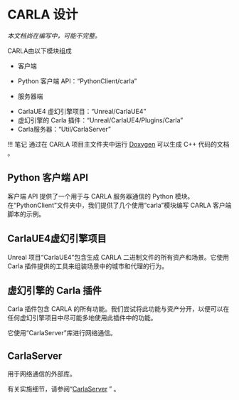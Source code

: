 # CARLA 设计
*本文档尚在编写中，可能不完整。*

CARLA由以下模块组成

- 客户端
* Python 客户端 API：“PythonClient/carla”
- 服务器端
* CarlaUE4 虚幻引擎项目：“Unreal/CarlaUE4”
* 虚幻引擎的 Carla 插件：“Unreal/CarlaUE4/Plugins/Carla”
* Carla服务器：“Util/CarlaServer”

!!! 笔记
    通过在 CARLA 项目主文件夹中运行 [Doxygen](http://www.doxygen.org/) 可以生成 C++ 代码的文档 。
    
    
## Python 客户端 API
客户端 API 提供了一个用于与 CARLA 服务器通信的 Python 模块。在“PythonClient”文件夹中，我们提供了几个使用“carla”模块编写 CARLA 客户端脚本的示例。


## CarlaUE4虚幻引擎项目
Unreal 项目“CarlaUE4”包含生成 CARLA 二进制文件的所有资产和场景。它使用 Carla 插件提供的工具来组装场景中的城市和代理的行为。

## 虚幻引擎的 Carla 插件
Carla 插件包含 CARLA 的所有功能。我们尝试将此功能与资产分开，以便可以在任何虚幻引擎项目中尽可能多地使用此插件中的功能。

它使用“CarlaServer”库进行网络通信。

## CarlaServer
用于网络通信的外部库。

有关实施细节，请参阅“[CarlaServer](./carla_server.md) ” 。